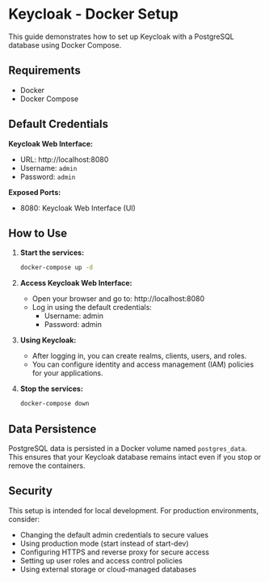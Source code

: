 # Keycloak - Docker Setup

This guide demonstrates how to set up Keycloak with a PostgreSQL database using Docker Compose.

## Requirements

- Docker
- Docker Compose

## Default Credentials

**Keycloak Web Interface:**
- URL: http://localhost:8080
- Username: `admin`
- Password: `admin`

**Exposed Ports:**
- 8080: Keycloak Web Interface (UI)

## How to Use

1. **Start the services:**

   ```bash
   docker-compose up -d
   ```

2. **Access Keycloak Web Interface:**

   - Open your browser and go to: http://localhost:8080
   - Log in using the default credentials:
     - Username: admin
     - Password: admin

3. **Using Keycloak:**
   - After logging in, you can create realms, clients, users, and roles.
   - You can configure identity and access management (IAM) policies for your applications.

4. **Stop the services:**

   ```bash
   docker-compose down
   ```

## Data Persistence

PostgreSQL data is persisted in a Docker volume named `postgres_data`. This ensures that your Keycloak database remains intact even if you stop or remove the containers.

## Security

This setup is intended for local development. For production environments, consider:

- Changing the default admin credentials to secure values
- Using production mode (start instead of start-dev)
- Configuring HTTPS and reverse proxy for secure access
- Setting up user roles and access control policies
- Using external storage or cloud-managed databases